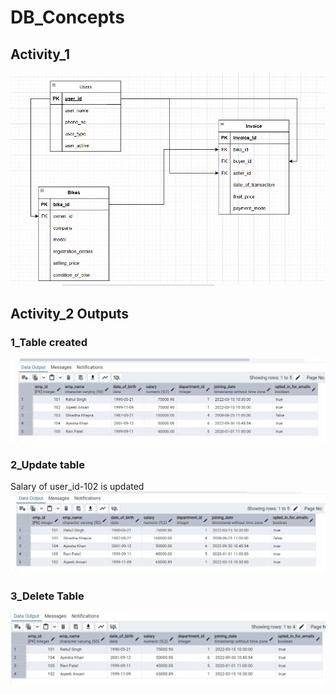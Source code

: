 # DB_Concepts

## Activity_1

![image_alt](Schema.png)

## Activity_2 Outputs

### 1_Table created 

![image_alt](Table.png)

### 2_Update table

Salary of user_id-102 is updated
![image_alt](Update.png)

### 3_Delete Table

![image_alt](Delete.png)
